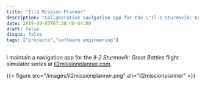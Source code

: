```yaml
---
title: "Il-2 Mission Planner"
description: "Collaborative navigation app for the \"Il-2 Sturmovik: Great Battles\" series."
date: 2019-09-05T07:38:40-04:00
draft: false
disqus: false
tags: ["projects","software engineering"]
---
```


I maintain a navigation app for the *Il-2 Sturmovik: Great Battles* flight simulator series at [il2missionplanner.com](https://il2missionplanner.com).

{{< figure src="/images/il2missionplanner.png" alt="il2missionplanner" >}}
